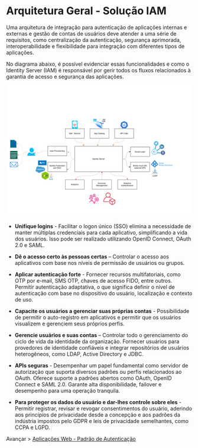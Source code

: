 # Arquitetura Geral - Solução IAM
Uma arquitetura de integração para autenticação de aplicações internas e externas e gestão de contas de usuários deve atender a uma série de requisitos, como centralização da autenticação, segurança aprimorada, interoperabilidade e flexibilidade para integração com diferentes tipos de aplicações.

No diagrama abaixo, é possível evidenciar essas funcionalidades e como o Identity Server (IAM) é responsável por gerir todos os fluxos relacionados à garantia de acesso e segurança das aplicações.

![Exemplo de imagem](../images/ArqGeral.svg)

* **Unifique logins** - Facilitar o logon único (SSO) elimina a necessidade de manter múltiplas credenciais para cada aplicativo, simplificando a vida dos usuários. Isso pode ser realizado utilizando OpenID Connect, OAuth 2.0 e SAML.

* **Dê o acesso certo às pessoas certas** – Controlar o acesso aos aplicativos com base nos níveis de permissão de usuários ou grupos.

* **Aplicar autenticação forte** - Fornecer recursos multifatoriais, como OTP por e-mail, SMS OTP, chaves de acesso FIDO, entre outros. Permitir autenticação adaptativa, o que significa definir o nível de autenticação com base no dispositivo do usuário, localização e contexto de uso.

* **Capacite os usuários a gerenciar suas próprias contas** - Possibilidade de permitir o auto-registro em aplicativos e permitir que os usuários visualizem e gerenciem seus próprios perfis.

* **Gerencie usuários e suas contas** – Controlar todo o gerenciamento do ciclo de vida da identidade da organização. Fornecer usuários para provedores de identidade confiáveis e integrar repositórios de usuários heterogêneos, como LDAP, Active Directory e JDBC.

* **APIs seguras** - Desempenhar um papel fundamental como servidor de autorização que suporta diversos padrões ou perfis relacionados ao OAuth. Oferece suporte a padrões abertos como OAuth, OpenID Connect e SAML 2.0. Garante alta disponibilidade, failover e desempenho para uma operação tranquila.

* **Para proteger os dados do usuário e dar-lhes controle sobre eles** - Permitir registrar, revisar e revogar consentimentos do usuário, aderindo aos princípios de privacidade desde a concepção e aos padrões da indústria impostos pelo GDPR e leis de privacidade semelhantes, como CCPA e LGPD.


Avançar > [Aplicações Web - Padrão de Autenticação](WebApps.md)